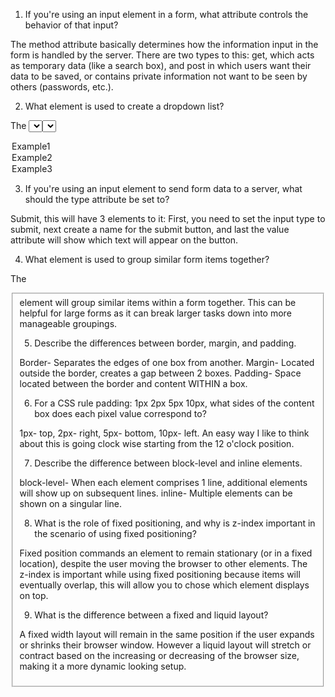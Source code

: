 1. If you're using an input element in a form, what attribute controls the behavior of that input?

The method attribute basically  determines how the information input in the form is handled by the server. There are two types to this: get, which acts as temporary data (like a search box), and post in which users want their data to be saved, or contains private information not want to be seen by others (passwords, etc.).

2. What element is used to create a dropdown list?

The <select> element, an example of how this would like like is:
<select name="examples">
  <option value="example1">Example1</option>
  <option value="example2">Example2</option>
  <option value="example3">Example3</option>

3. If you're using an input element to send form data to a server, what should the type attribute be set to?

Submit, this will have 3 elements to it: First, you need to set the input type to submit, next create a name for the submit button, and last the value attribute will show which text will appear on the button.

4. What element is used to group similar form items together?

The <fieldset> element will group similar items within a form together. This can be helpful for large forms as it can break larger tasks down into more manageable groupings.

5. Describe the differences between border, margin, and padding.

Border- Separates the edges of one box from another.
Margin- Located outside the border, creates a gap between 2 boxes.
Padding-  Space located between the border and content WITHIN a box.

6. For a CSS rule padding: 1px 2px 5px 10px, what sides of the content box does each pixel value correspond to?

1px- top, 2px- right, 5px- bottom, 10px- left. An easy way I like to think about this is going clock wise starting from the 12 o'clock position.

7. Describe the difference between block-level and inline elements.

block-level- When each element comprises 1 line, additional elements will show up on subsequent lines.
inline- Multiple elements can be shown on a singular line.

8. What is the role of fixed positioning, and why is z-index important in the scenario of using fixed positioning?

Fixed position commands an element to remain stationary (or in a fixed location), despite the user moving the browser to other elements. The z-index is important while using fixed positioning because items will eventually overlap, this will allow you to chose which element displays on top.

9. What is the difference between a fixed and liquid layout?

A fixed width layout will remain in the same position if the user expands or shrinks their browser window. However a liquid layout will stretch or contract based on the increasing or decreasing of the browser size, making it a more dynamic looking setup. 
